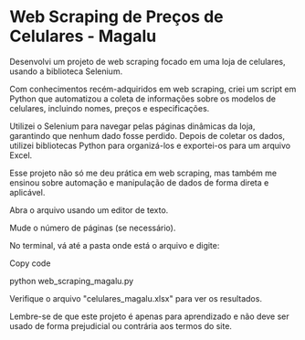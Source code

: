 # Web Scraping de Preços de Celulares - Magalu
Desenvolvi um projeto de web scraping focado em uma loja de celulares, usando a biblioteca Selenium. 

Com conhecimentos recém-adquiridos em web scraping, criei um script em Python que automatizou a coleta de informações sobre os modelos de celulares, incluindo nomes, preços e especificações.

Utilizei o Selenium para navegar pelas páginas dinâmicas da loja, garantindo que nenhum dado fosse perdido. Depois de coletar os dados, utilizei bibliotecas Python para organizá-los e exportei-os para um arquivo Excel.

Esse projeto não só me deu prática em web scraping, mas também me ensinou sobre automação e manipulação de dados de forma direta e aplicável.

Abra o arquivo usando um editor de texto.

Mude o número de páginas (se necessário).

No terminal, vá até a pasta onde está o arquivo e digite:

Copy code

python web_scraping_magalu.py

Verifique o arquivo "celulares_magalu.xlsx" para ver os resultados.

Lembre-se de que este projeto é apenas para aprendizado e não deve ser usado de forma prejudicial ou contrária aos termos do site.

